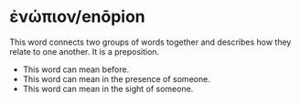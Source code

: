 # ἐνώπιον/enōpion
This word connects two groups of words together and describes how they relate to one another. It is a preposition.

* This word can mean before. 
* This word can mean in the presence of someone.
* This word can mean in the sight of someone.
